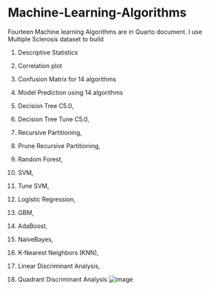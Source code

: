 # Machine-Learning-Algorithms
Fourteen Machine learning Algorithms are in Quarto document.  I use Multiple Sclerosis dataset to build
1. Descriptive Statistics
2. Correlation plot
3. Confusion Matrix for 14 algorithms
4. Model Prediction using 14 algorithms

5. Decision Tree C5.0,
6. Decision Tree Tune C5.0,
7. Recursive Partitioning,
8. Prune Recursive Partitioning,
9. Random Forest,
10. SVM,
11. Tune SVM,
12. Logistic Regression,
13. GBM,
14. AdaBoost,
15. NaiveBayes,
16. K-Nearest Neighbors (KNN),
17. Linear Discriminant Analysis,
18. Quadrant Discriminant Analysis
![image](https://github.com/ganapap1/Machine-Learning-Algorithms/assets/32195485/648e0d67-bb90-4ae7-99ba-2b0488e2fc3f)
